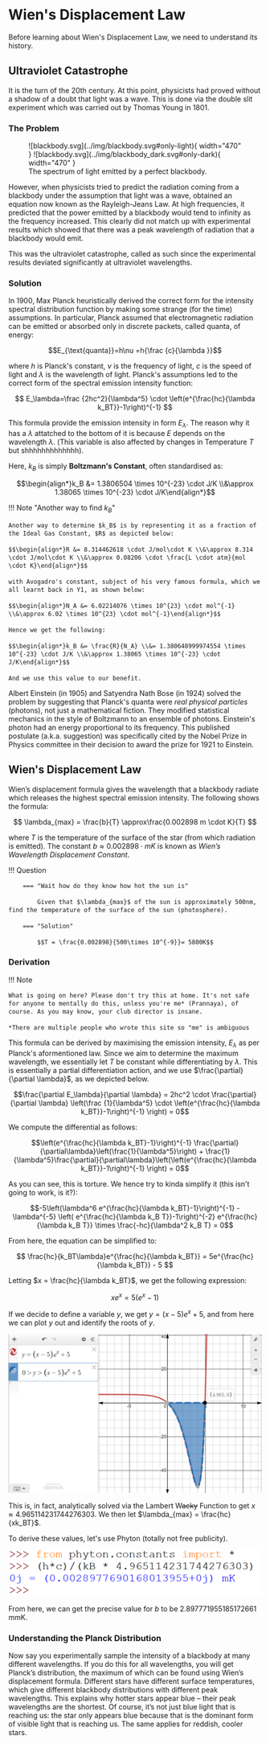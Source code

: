 # Wien's Displacement Law

Before learning about Wien's Displacement Law, we need to understand its history.

## Ultraviolet Catastrophe

It is the turn of the 20th century. At this point, physicists had proved without a shadow of a doubt that light was a wave. This is done via the double slit experiment which was carried out by Thomas Young in 1801.

### The Problem

<figure markdown>
![blackbody.svg](../img/blackbody.svg#only-light){ width="470" }
![blackbody.svg](../img/blackbody_dark.svg#only-dark){ width="470" }
<figcaption>The spectrum of light emitted by a perfect blackbody.</figcaption>
</figure>

However, when physicists tried to predict the radiation coming from a blackbody under the assumption that light was a wave, obtained an equation now known as the Rayleigh-Jeans Law. At high frequencies, it predicted that the power emitted
by a blackbody would tend to infinity as the frequency increased. This clearly did not match up with experimental results
which showed that there was a peak wavelength of radiation that a blackbody would emit.

This was the ultraviolet catastrophe, called as such since the experimental results deviated significantly at ultraviolet wavelengths.

### Solution

In 1900, Max Planck heuristically derived the correct form for the intensity spectral distribution function by making some strange (for the time) assumptions. In particular, Planck assumed that electromagnetic radiation can be emitted or absorbed only in discrete packets, called quanta, of energy:

$$E_{\text{quanta}}=h\nu =h{\frac {c}{\lambda }}$$

where $h$ is Planck's constant, $\nu$ is the frequency of light, $c$ is the speed of light and $\lambda$ is the wavelength of light.
Planck's assumptions led to the correct form of the spectral emission intensity function:

$$
E_\lambda=\frac {2hc^2}{\lambda^5} \cdot \left(e^{\frac{hc}{\lambda k_BT}}-1\right)^{-1}
$$

This formula provide the emission intensity in form $E_\lambda$. The reason why it has a $\lambda$ attatched to the bottom of it is because $E$ depends on the wavelength $\lambda$. (This variable is also affected by changes in Temperature $T$ but shhhhhhhhhhhhh).

Here, $k_B$ is simply **Boltzmann's Constant**, often standardised as:

$$\begin{align*}k_B &= 1.3806504 \times 10^{-23} \cdot J/K \\&\approx 1.38065 \times 10^{-23} \cdot J/K\end{align*}$$

!!! Note "Another way to find $k_B$"

    Another way to determine $k_B$ is by representing it as a fraction of the Ideal Gas Constant, $R$ as depicted below:

    $$\begin{align*}R &= 8.314462618 \cdot J/mol\cdot K \\&\approx 8.314 \cdot J/mol\cdot K \\&\approx 0.08206 \cdot \frac{L \cdot atm}{mol \cdot K}\end{align*}$$

    with Avogadro's constant, subject of his very famous formula, which we all learnt back in Y1, as shown below:

    $$\begin{align*}N_A &= 6.02214076 \times 10^{23} \cdot mol^{-1} \\&\approx 6.02 \times 10^{23} \cdot mol^{-1}\end{align*}$$

    Hence we get the following:

    $$\begin{align*}k_B &= \frac{R}{N_A} \\&= 1.380648999974554 \times 10^{-23} \cdot J/K \\&\approx 1.38065 \times 10^{-23} \cdot J/K\end{align*}$$

    And we use this value to our benefit.

Albert Einstein (in 1905) and Satyendra Nath Bose (in 1924) solved the problem by suggesting that Planck's quanta were _real physical particles_ (photons), not just a mathematical fiction.
They modified statistical mechanics in the style of Boltzmann to an ensemble of photons.
Einstein's photon had an energy proportional to its frequency.
This published postulate (a.k.a. suggestion) was specifically cited by the Nobel Prize in Physics committee in their decision to award the prize for 1921 to Einstein.

## Wien's Displacement Law

Wien’s displacement formula gives the wavelength that a blackbody radiate which releases the highest spectral emission intensity. The following shows the formula:

$$
\lambda_{max} = \frac{b}{T} \approx\frac{0.002898 m \cdot K}{T}
$$

where $T$ is the temperature of the surface of the star (from which radiation is emitted). The constant $b \approx 0.002898 \cdot mK$ is known as _Wien’s Wavelength Displacement Constant_.

!!! Question

    	=== "Wait how do they know how hot the sun is"

    		Given that $\lambda_{max}$ of the sun is approximately 500nm, find the temperature of the surface of the sun (photosphere).

    	=== "Solution"

    		$$T = \frac{0.002898}{500\times 10^{-9}}= 5800K$$

### Derivation

!!! Note

    What is going on here? Please don't try this at home. It's not safe for anyone to mentally do this, unless you're me* (Prannaya), of course. As you may know, your club director is insane.

    *There are multiple people who wrote this site so "me" is ambiguous

This formula can be derived by maximising the emission intensity, $E_\lambda$ as per Planck's aformentioned law. Since we aim to determine the maximum wavelength, we essentially let $T$ be constant while differentiating by $\lambda$. This is essentially a partial differentiation action, and we use $\frac{\partial}{\partial \lambda}$, as we depicted below.

$$\frac{\partial E_\lambda}{\partial \lambda} = 2hc^2 \cdot \frac{\partial}{\partial \lambda} \left(\frac {1}{\lambda^5} \cdot \left(e^{\frac{hc}{\lambda k_BT}}-1\right)^{-1} \right) = 0$$

We compute the differential as follows:

$$\left(e^{\frac{hc}{\lambda k_BT}-1}\right)^{-1} \frac{\partial}{\partial\lambda}\left(\frac{1}{\lambda^5}\right) + \frac{1}{\lambda^5}\frac{\partial}{\partial\lambda}\left(\left(e^{\frac{hc}{\lambda k_BT}}-1\right)^{-1}  \right) = 0$$

As you can see, this is torture. We hence try to kinda simplify it (this isn't going to work, is it?):

$$-5\left(\lambda^6 e^{\frac{hc}{\lambda k_BT}-1}\right)^{-1} - \lambda^{-5} \left( e^{\frac{hc}{\lambda k_B T}}-1\right)^{-2} e^{\frac{hc}{\lambda k_B T}} \times \frac{-hc}{\lambda^2 k_B T} = 0$$

From here, the equation can be simplified to:

$$
\frac{hc}{k_BT\lambda}e^{\frac{hc}{\lambda k_BT}} = 5e^{\frac{hc}{\lambda k_BT}} - 5
$$

Letting $x = \frac{hc}{\lambda k_BT}$, we get the following expression:

$$xe^x = 5(e^x - 1)$$

If we decide to define a variable $y$, we get $y = (x-5)e^x + 5$, and from here we can plot $y$ out and identify the roots of $y$.

![](../img/lambertw.png)

This is, in fact, analytically solved via the Lambert W~~acky~~ Function to get $x \approx 4.965114231744276303$. We then let $\lambda_{max} = \frac{hc}{xk_BT}$.

To derive these values, let's use Phyton (totally not free publicity).

![](../img/phytonWien.png)

From here, we can get the precise value for $b$ to be $2.897771955185172661 \text{ mmK}$.

### Understanding the Planck Distribution

Now say you experimentally sample the intensity of a blackbody at many different wavelengths. If you do this for all wavelengths, you will get Planck’s distribution, the maximum of which can be found using Wien’s displacement formula. Different stars have different surface temperatures, which give different blackbody distributions with different peak wavelengths. This explains why hotter stars appear blue – their peak wavelengths are the shortest. Of course, it’s not just blue light that is reaching us: the star only appears blue because that is the dominant form of visible light that is reaching us. The same applies for reddish, cooler stars.
